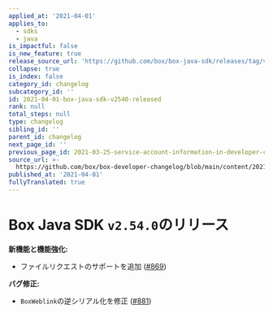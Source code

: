 ```yaml
---
applied_at: '2021-04-01'
applies_to:
  - sdks
  - java
is_impactful: false
is_new_feature: true
release_source_url: 'https://github.com/box/box-java-sdk/releases/tag/v2.54.0'
collapse: true
is_index: false
category_id: changelog
subcategory_id: ''
id: 2021-04-01-box-java-sdk-v2540-released
rank: null
total_steps: null
type: changelog
sibling_id: ''
parent_id: changelog
next_page_id: ''
previous_page_id: 2021-03-25-service-account-information-in-developer-console
source_url: >-
  https://github.com/box/box-developer-changelog/blob/main/content/2021/04-01-box-java-sdk-v2540-released.md
published_at: '2021-04-01'
fullyTranslated: true
---
```

# Box Java SDK `v2.54.0`のリリース

**新機能と機能強化:**

* ファイルリクエストのサポートを追加 ([#869][1])

**バグ修正:**

* `BoxWeblink`の逆シリアル化を修正 ([#881][2])

[1]: https://github.com/box/box-java-sdk/pull/869

[2]: https://github.com/box/box-java-sdk/pull/881
